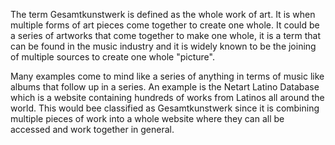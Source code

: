 The term Gesamtkunstwerk is defined as the whole work of art. It is when multiple forms of art pieces come together to create one whole. It could be a series of artworks that come together to make one whole, it is a term that can be found in the music industry and it is widely known to be the joining of multiple sources to create one whole "picture". 

Many examples come to mind like a series of anything in terms of music like albums that follow up in a series. An example is the Netart Latino Database which is a website containing hundreds of works from Latinos all around the world. This would bee classified as Gesamtkunstwerk since it is combining multiple pieces of work into a whole website where they can all be accessed and work together in general. 

